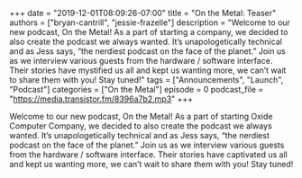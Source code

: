 +++
date = "2019-12-01T08:09:26-07:00"
title = "On the Metal: Teaser"
authors = ["bryan-cantrill", "jessie-frazelle"]
description = "Welcome to our new podcast, On the Metal! As a part of starting a company, we decided to also create the podcast we always wanted. It’s unapologetically technical and as Jess says, “the nerdiest podcast on the face of the planet.” Join us as we interview various guests from the hardware / software interface. Their stories have mystified us all and kept us wanting more, we can’t wait to share them with you! Stay tuned!"
tags = ["Announcements", "Launch", "Podcast"]
categories = ["On the Metal"]
episode = 0
podcast_file = "https://media.transistor.fm/8396a7b2.mp3"
+++

Welcome to our new podcast, On the Metal! As a part of starting Oxide Computer
Company, we decided to also create the podcast we always wanted.  It’s
unapologetically technical and as Jess says, “the nerdiest podcast on the face
of the planet.” Join us as we interview various guests from the hardware /
software interface.  Their stories have captivated us all and kept us wanting
more, we can’t wait to share them with you! Stay tuned!
